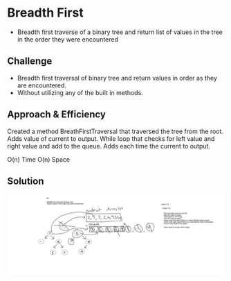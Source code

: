 # Breadth First
<!-- Short summary or background information -->
- Breadth first traverse of a binary tree and return list of values in the tree in the order they were encountered

## Challenge
<!-- Description of the challenge -->
- Breadth first traversal of binary tree and return values in order as they are encountered.
- Without utilizing any of the built in methods.

## Approach & Efficiency
<!-- What approach did you take? Why? What is the Big O space/time for this approach? -->
Created a method BreathFirstTraversal that traversed the tree from the root.
Adds value of current to output. 
While loop that checks for left value and right value and add to the queue. 
Adds each time the current to output.

O(n) Time 
O(n) Space

## Solution
<!-- Embedded whiteboard image -->
![Breadth First](assets/breathfirst.png)